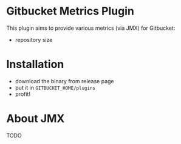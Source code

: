 # Gitbucket Metrics Plugin

This plugin aims to provide various metrics (via JMX) for Gitbucket:

- repository size

# Installation

- download the binary from release page
- put it in `GITBUCKET_HOME/plugins`
- profit!

# About JMX

TODO

